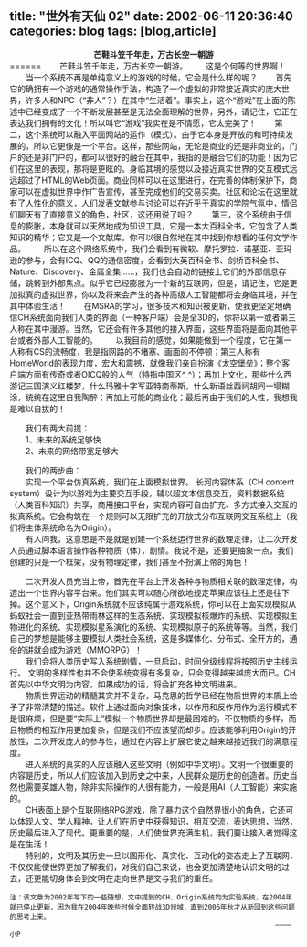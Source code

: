 title: "世外有天仙 02"
date: 2002-06-11 20:36:40
categories: blog
tags: [blog,article]
---
<center><b>芒鞋斗笠千年走，万古长空一朝游</b></center>
======  
	　　芒鞋斗笠千年走，万古长空一朝游。
	　　这是个何等的世界啊！ 
　　当一个系统不再是单纯意义上的游戏的时候，它会是什么样的呢？  
　　首先它的确拥有一个游戏的通常操作手法，构造了一个虚拟的非常接近真实的庞大世界，许多人和NPC（“非人”？）在其中“生活着”。事实上，这个“游戏”在上面的陈述中已经变成了一个不断发展甚至是无法全面理解的世界，另外，请记住，它正在表达我们拥有的文化！所以叫它“游戏”我实在是不情愿，它太完美了！  
　　第二，这个系统可以融入平面网站的运作（模式）。由于它本身是开放的和可持续发展的，所以它更像是一个平台。这样，那些网站，无论是商业的还是非商业的，门户的还是非门户的，都可以很好的融合在其中，我指的是融合它们的功能！因为它们在这里的表现，那将是更眩的。身临其境的感觉以及接近真实世界的交互模式远远超过了HTML的Web页面。商业同样可以在这里进行，在完善的体制保护下，商家可以在虚拟世界中作广告宣传，甚至完成他们的交易买卖。社区和论坛在这里就有了人性化的意义，人们发表文献参与讨论可以在近乎于真实的学院气氛中，情侣们聊天有了直接意义的角色，社区，这还用说了吗？  
　　第三，这个系统由于信息的膨胀，本身就可以天然地成为知识工具，它是一本大百科全书，它包含了人类知识的精华；它又是一个文献库，你可以很自然地在其中找到你想看的任何文学作品。  
　　所以在这个网络系统中，我们会看到有微软、摩托罗拉、诺基亚、亚玛逊的参与，会有ICQ、QQ的通信密度，会看到大英百科全书、剑桥百科全书、Nature、Discovery、金庸全集……，我们也会自动的链接上它们的外部信息存储，跳转到外部焦点。似乎它已经膨胀为一个新的互联网，但是，请记住，它是更加拟真的虚拟世界，你以及将来会产生的各种高级人工智能都将会身临其境，并在其中体验生活！  
　　在MSRA的学习，很多技术和知识被更新，使我更坚定地确信CH系统面向我们人类的界面（一种客户端）会是全3D的，你将以第一或者第三人称在其中漫游。当然，它还会有许多其他的接入界面，这些界面将是面向其他平台或者外部人工智能的。
　　以我目前的感觉，如果能做到一个程度，它在第一人称有CS的流畅度，我是指网路的不堵塞、画面的不停顿；第三人称有HomeWorld的表现力度，宏大和震撼，就像我们亲自扮演《太空堡垒》；整个客户端方面有传奇或者OICQ般的人气（特指中国区^_^）；再加上文化，那些什么西游记三国演义红楼梦，什么玛雅十字军亚特南蒂斯，什么新语丝西祠胡同一塌糊涂，统统在这里自我陶醉；再加上可能的商业化；最后再由于我们的人性，我想我是难以自拔的！   
  
　　我们有两大前提：  
　　1、未来的系统足够快  
　　2、未来的网络带宽足够大  
  
　　我们的两步曲：  
　　实现一个平台仿真系统，我们在上面模拟世界。
长河内容体系（CH content system）设计为以游戏为主要交互手段，辅以超文本信息交互，资料数据系统（人类百科知识）共享，商用接口平台，实现内容可自由扩充、多方式接入交互的拟真系统。它会构筑在一个规则可以无限扩充的开放式分布互联网交互系统上（我们将主体系统命名为Origin）。  
　　有人问我，这意思是不是就是创建一个系统运行世界的数理定律，让二次开发人员通过脚本语言操作各种物质（体），剧情。我说不是，还要更抽象一点，我们创建的只是一个框架，没有物理定律，我们甚至不扮演上帝的角色！  
  
　　二次开发人员充当上帝，首先在平台上开发各种与物质相关联的数理定律，构造出一个世界内容平台来。他们其实可以随心所欲地规定苹果应该往上还是往下掉。这个意义下，Origin系统就不应该纯属于游戏系统，你可以在上面实现模拟从蚂蚁社会一直到亚热带雨林这样的生态系统、实现模拟核爆炸的系统、实现模拟生物进化的系统、实现模拟星系演化的系统、实现模拟原子的系统等等。当然，我们自己的梦想是能够主要模拟人类社会系统，这是多媒体化、分布式、全开方的，通俗的讲就会成为游戏（MMORPG）！  
　　我们会将人类历史写入系统剧情，一旦启动，时间分级线程将按照历史主线运行。
文明的多样性也并不会使系统变得有多复杂，只会变得越来越庞大而已。CH首先以中华文明为内容，如果成功的话，将会扩充各种文明进来。   
　　物质世界运动的精髓其实并不复杂，马克思的哲学已经在物质世界的本质上给予了非常清楚的描述。软件上通过面向对象技术，以作用和反作用作为运行模式不是很麻烦，但是要“实际上”模拟一个物质世界却是最困难的。不仅物质的多样，而且物质的相互作用更加复杂，但是我们不应该望而却步。应该能够利用Origin的开放性，二次开发庞大的参与性，通过在内容上扩展它使之越来越接近我们的满意程度。  
　　进入系统的真实的人应该融入这些文明（例如中华文明）。文明一个很重要的内容是历史，所以人们应该加入到历史之中来，人民群众是历史的创造者。历史当然也需要英雄人物，除非实际操作的人很有能力，一般是用AI（人工智能）来实施的。  
　　CH表面上是个互联网络RPG游戏，除了暴力这个自然界很小的角色，它还可以体现人文、学人精神，让人们在历史中获得知识，相互交流，表达思想，当然，历史最后进入了现代。更重要的是，人们使世界充满生机，我们要让接入者觉得这是在生活！  
　　特别的，文明及其历史一旦以图形化、真实化、互动化的姿态走上了互联网，不仅仅能使世界更加了解我们，对我们自己来说，也会更加清楚地认识文明的过去，还更能切身体会到文明在走向世界是交与我们的重任。
 
	注：该文章为2002年写下的一些随想，文中提到的CH、Origin系统均为实验系统，在2004年就已停止更新，因为我在2004年晚些时候全面转战3D领域，直到2006年秋才从新回到这些问题的思考上来。
                                                                     ———— 小P